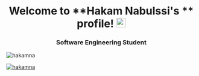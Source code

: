 
<h1 align="center">Welcome to **Hakam Nabulssi's ** profile! <img src="https://media.giphy.com/media/hvRJCLFzcasrR4ia7z/giphy.gif" width="25px"></h1>
<h3 align="center">Software Engineering Student</h3>

<p align="left"> <img src="https://komarev.com/ghpvc/?username=hakamna&label=Profile%20views&color=0e75b6&style=flat" alt="hakamna" /> </p>

<p align="left"> <a href="https://github.com/ryo-ma/github-profile-trophy"><img src="https://github-profile-trophy.vercel.app/?username=hakamna" alt="hakamna" /></a> </p>

<p align="left"> <a href="https://twitter.com/" target="blank"><img src="https://img.shields.io/twitter/follow/?logo=twitter&style=for-the-badge" alt="" /></a> </p>


